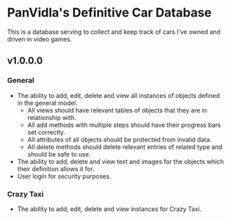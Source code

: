 # PanVidla's Definitive Car Database
This is a database serving to collect and keep track of cars I've owned and driven in video games.

## v1.0.0.0
### General
* The ability to add, edit, delete and view all instances of objects defined in the general model.
  * All views should have relevant tables of objects that they are in relationship with.
  * All add methods with multiple steps should have their progress bars set correctly.
  * All attributes of all objects should be protected from invalid data.
  * All delete methods should delete relevant entries of related type and should be safe to use.
* The ability to add, delete and view text and images for the objects which their definition allows it for.
* User login for security purposes.

### Crazy Taxi
* The ability to add, edit, delete and view instances for Crazy Taxi.
